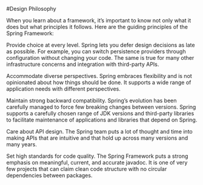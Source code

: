 #Design Philosophy

When you learn about a framework, 
it’s important to know not only what it does but what principles it follows.
Here are the guiding principles of the Spring Framework:

Provide choice at every level. Spring lets you defer design decisions as late as possible.
For example, you can switch persistence providers through configuration without changing your code. 
The same is true for many other infrastructure concerns and integration with third-party APIs.

Accommodate diverse perspectives. 
Spring embraces flexibility and is not opinionated about how things should be done.
 It supports a wide range of application needs with different perspectives.

Maintain strong backward compatibility. 
Spring’s evolution has been carefully managed to force few breaking changes between versions.
Spring supports a carefully chosen range of JDK versions and third-party libraries to
facilitate maintenance of applications and libraries that depend on Spring.

Care about API design. 
The Spring team puts a lot of thought and time into making APIs that are intuitive and that 
hold up across many versions and many years.

Set high standards for code quality. 
The Spring Framework puts a strong emphasis on meaningful, current, and accurate javadoc. 
It is one of very few projects that can claim clean code structure 
with no circular dependencies between packages.